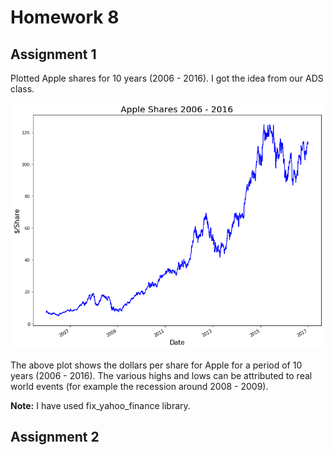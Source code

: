 # Homework 8

## Assignment 1

Plotted Apple shares for 10 years (2006 - 2016). I got the idea from our ADS class.

![Alt text](appleshare.png)

The above plot shows the dollars per share for Apple for a period of 10 years (2006 - 2016). The various highs and lows can be attributed to real world events (for example the recession around 2008 - 2009).

**Note:** I have used fix_yahoo_finance library.

## Assignment 2

